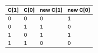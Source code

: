 | C[1] | C[0] | new C[1] | new C[0] |
| ---- | ---- | -------- | -------- |
| 0    | 0    | 0        | 1        |
| 0    | 1    | 1        | 0        |
| 1    | 0    | 1        | 1        |
| 1    | 1    | 0        | 0        |


